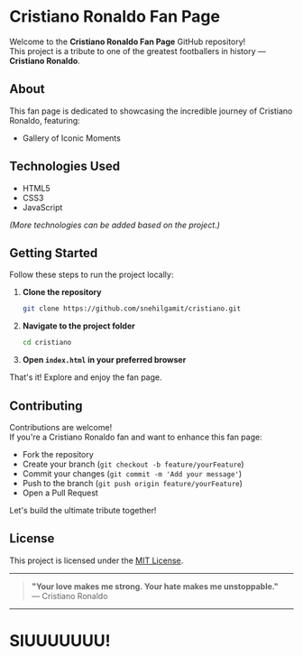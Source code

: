 # Cristiano Ronaldo Fan Page

Welcome to the **Cristiano Ronaldo Fan Page** GitHub repository!  
This project is a tribute to one of the greatest footballers in history — **Cristiano Ronaldo**.

## About

This fan page is dedicated to showcasing the incredible journey of Cristiano Ronaldo, featuring:

- Gallery of Iconic Moments

## Technologies Used

- HTML5
- CSS3
- JavaScript

*(More technologies can be added based on the project.)*

## Getting Started

Follow these steps to run the project locally:

1. **Clone the repository**
    ```bash
    git clone https://github.com/snehilgamit/cristiano.git
    ```

2. **Navigate to the project folder**
    ```bash
    cd cristiano
    ```

3. **Open `index.html` in your preferred browser**

That's it! Explore and enjoy the fan page.

## Contributing

Contributions are welcome!  
If you're a Cristiano Ronaldo fan and want to enhance this fan page:

- Fork the repository
- Create your branch (`git checkout -b feature/yourFeature`)
- Commit your changes (`git commit -m 'Add your message'`)
- Push to the branch (`git push origin feature/yourFeature`)
- Open a Pull Request

Let's build the ultimate tribute together!

## License

This project is licensed under the [MIT License](LICENSE).

---

> **"Your love makes me strong. Your hate makes me unstoppable."**  
> — Cristiano Ronaldo

---

# SIUUUUUUU!
